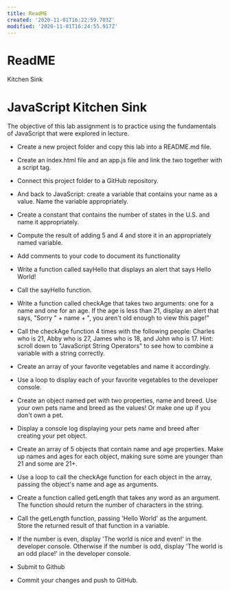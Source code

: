 ```yaml
---
title: ReadME
created: '2020-11-01T16:22:59.703Z'
modified: '2020-11-01T16:24:55.917Z'
---
```


# ReadME

Kitchen Sink 


# JavaScript Kitchen Sink
The objective of this lab assignment is to practice using the fundamentals of JavaScript that were explored in lecture.


* Create a new project folder and copy this lab into a README.md file.
* Create an index.html file and an app.js file and link the two together with a script tag.
* Connect this project folder to a GitHub repository.
* And back to JavaScript: create a variable that contains your name as a value.
  Name the variable appropriately.

* Create a constant that contains the number of states in the U.S. and name it appropriately.

* Compute the result of adding 5 and 4 and store it in an appropriately named variable.

* Add comments to your code to document its functionality

* Write a function called sayHello that displays an alert that says Hello World!

* Call the sayHello function.

* Write a function called checkAge that takes two arguments: one for a name and one for an age. If the age is less than 21, display an alert that says,    "Sorry " + name + ", you aren't old enough to view this page!"

* Call the checkAge function 4 times with the following people: Charles who is 21, Abby who is 27, James who is 18, and John who is 17.
  Hint: scroll down to "JavaScript String Operators" to see how to combine a variable with a string correctly.

* Create an array of your favorite vegetables and name it accordingly.

* Use a loop to display each of your favorite vegetables to the developer console.

* Create an object named pet with two properties, name and breed. Use your own pets name and breed as the values! Or make one up if you don't own a pet.

* Display a console log displaying your pets name and breed after creating your pet object.

* Create an array of 5 objects that contain name and age properties. Make up names and ages for each object, making sure some are younger than 21 and some are 21+.

* Use a loop to call the checkAge function for each object in the array, passing the object's name and age as arguments.

* Create a function called getLength that takes any word as an argument. The function should return the number of characters in the string.

* Call the getLength function, passing 'Hello World' as the argument. Store the returned result of that function in a variable.

* If the number is even, display 'The world is nice and even!' in the developer console. Otherwise if the number is odd, display 'The world is an odd place!' in the developer console.

* Submit to Github

* Commit your changes and push to GitHub.


